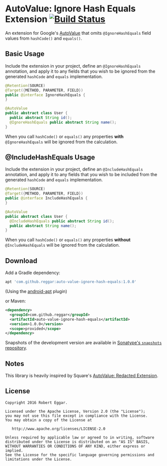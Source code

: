 # AutoValue: Ignore Hash Equals Extension [![Build Status](https://travis-ci.org/REggar/auto-value-ignore-hash-equals.svg?branch=master)](https://travis-ci.org/REggar/auto-value-ignore-hash-equals)
An extension for Google's [AutoValue](https://github.com/google/auto/tree/master/value) that omits
`@IgnoreHashEquals` field values from `hashCode()` and `equals()`.


## Basic Usage

Include the extension in your project, define an `@IgnoreHashEquals` annotation, and apply it to any
fields that you wish to be ignored from the generated `hashCode` and `equals` implementation.

```java
@Retention(SOURCE)
@Target({METHOD, PARAMETER, FIELD})
public @interface IgnoreHashEquals {
}
```

```java
@AutoValue
public abstract class User {
  public abstract String id();
  @IgnoreHashEquals public abstract String name();
}
```

When you call `hashCode()` or `equals()` any properties **with** `@IgnoreHashEquals` will be ignored
from the calculation.

## @IncludeHashEquals Usage

Include the extension in your project, define an `@IncludeHashEquals` annotation, and apply it to any
fields that you wish to be included from the generated `hashCode` and `equals` implementation.

```java
@Retention(SOURCE)
@Target({METHOD, PARAMETER, FIELD})
public @interface IncludeHashEquals {
}
```

```java
@AutoValue
public abstract class User {
  @IncludeHashEquals public abstract String id();
  public abstract String name();
}
```

When you call `hashCode()` or `equals()` any properties **without** `@IncludeHashEquals` will be ignored
from the calculation.

## Download

Add a Gradle dependency:

```groovy
apt 'com.github.reggar:auto-value-ignore-hash-equals:1.0.0'
```
(Using the [android-apt](https://bitbucket.org/hvisser/android-apt) plugin)

or Maven:
```xml
<dependency>
  <groupId>com.github.reggar</groupId>
  <artifactId>auto-value-ignore-hash-equals</artifactId>
  <version>1.0.0</version>
  <scope>provided</scope>
</dependency>
```

Snapshots of the development version are available in [Sonatype's `snapshots` repository](https://oss.sonatype.org/content/repositories/snapshots/).


## Notes

This library is heavily inspired by Square's [AutoValue: Redacted Extension](https://github.com/square/auto-value-redacted).


## License

```
Copyright 2016 Robert Eggar.

Licensed under the Apache License, Version 2.0 (the "License");
you may not use this file except in compliance with the License.
You may obtain a copy of the License at

   http://www.apache.org/licenses/LICENSE-2.0

Unless required by applicable law or agreed to in writing, software
distributed under the License is distributed on an "AS IS" BASIS,
WITHOUT WARRANTIES OR CONDITIONS OF ANY KIND, either express or implied.
See the License for the specific language governing permissions and
limitations under the License.
```